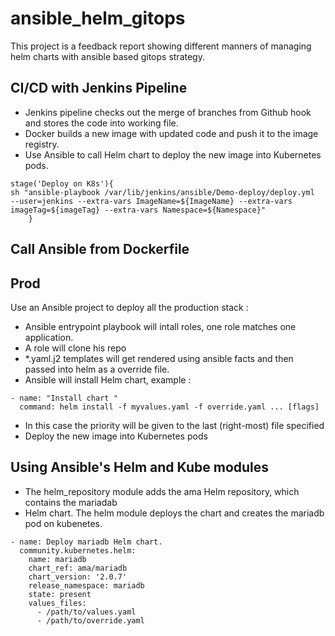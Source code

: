 # ansible_helm_gitops

This project is a feedback report showing different manners of  managing helm charts with ansible based gitops strategy.


## CI/CD with Jenkins Pipeline

* Jenkins pipeline checks out the merge of branches from Github hook and stores the code into working file.
*  Docker builds a new image with updated code and push it to the image registry.
*  Use Ansible to call Helm chart to deploy the new image into Kubernetes pods.

```
stage('Deploy on K8s'){
sh "ansible-playbook /var/lib/jenkins/ansible/Demo-deploy/deploy.yml  --user=jenkins --extra-vars ImageName=${ImageName} --extra-vars imageTag=${imageTag} --extra-vars Namespace=${Namespace}"
    }
```
    
## Call Ansible from Dockerfile 




## Prod

Use an Ansible project to deploy all the production stack :

- Ansible entrypoint playbook will intall  roles, one role matches one application. 
- A role will clone his repo
- *.yaml.j2 templates will get rendered using ansible facts and then passed into helm as a override file. 
- Ansible will install Helm chart, example : 

```
- name: "Install chart "
  command: helm install -f myvalues.yaml -f override.yaml ... [flags]
```  

- In this case the priority will be given to the last (right-most) file specified
- Deploy the new image into Kubernetes pods

## Using Ansible's Helm and Kube modules 
- The helm_repository module adds the ama Helm repository, which contains the mariadab 
- Helm chart. The helm module deploys the chart and creates the mariadb pod on kubenetes.

```
- name: Deploy mariadb Helm chart.
  community.kubernetes.helm:
    name: mariadb
    chart_ref: ama/mariadb
    chart_version: '2.0.7'
    release_namespace: mariadb
    state: present
    values_files:
      - /path/to/values.yaml
      - /path/to/override.yaml
